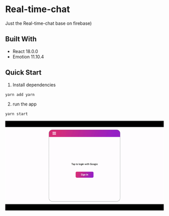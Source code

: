 # Real-time-chat

Just the Real-time-chat base on firebase)

## Built With

  * React 18.0.0
  * Emotion 11.10.4

## Quick Start

  1. Install dependencies
  ```sh
  yarn add yarn
  ```
  2. run the app
  ```sh
  yarn start
  ```

<img src="public/assets/chat.gif"/>

